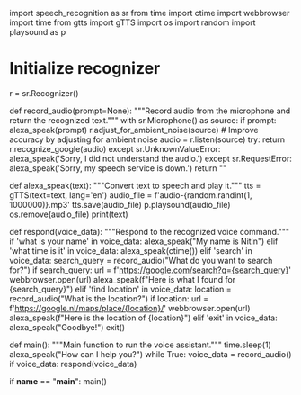 import speech_recognition as sr
from time import ctime
import webbrowser
import time
from gtts import gTTS
import os
import random
import playsound as p

# Initialize recognizer
r = sr.Recognizer()

def record_audio(prompt=None):
    """Record audio from the microphone and return the recognized text."""
    with sr.Microphone() as source:
        if prompt:
            alexa_speak(prompt)
        r.adjust_for_ambient_noise(source)  # Improve accuracy by adjusting for ambient noise
        audio = r.listen(source)
        try:
            return r.recognize_google(audio)
        except sr.UnknownValueError:
            alexa_speak('Sorry, I did not understand the audio.')
        except sr.RequestError:
            alexa_speak('Sorry, my speech service is down.')
        return ""

def alexa_speak(text):
    """Convert text to speech and play it."""
    tts = gTTS(text=text, lang='en')
    audio_file = f'audio-{random.randint(1, 1000000)}.mp3'
    tts.save(audio_file)
    p.playsound(audio_file)
    os.remove(audio_file)
    print(text)

def respond(voice_data):
    """Respond to the recognized voice command."""
    if 'what is your name' in voice_data:
        alexa_speak("My name is Nitin")
    elif 'what time is it' in voice_data:
        alexa_speak(ctime())
    elif 'search' in voice_data:
        search_query = record_audio("What do you want to search for?")
        if search_query:
            url = f'https://google.com/search?q={search_query}'
            webbrowser.open(url)
            alexa_speak(f"Here is what I found for {search_query}")
    elif 'find location' in voice_data:
        location = record_audio("What is the location?")
        if location:
            url = f'https://google.nl/maps/place/{location}/'
            webbrowser.open(url)
            alexa_speak(f"Here is the location of {location}")
    elif 'exit' in voice_data:
        alexa_speak("Goodbye!")
        exit()

def main():
    """Main function to run the voice assistant."""
    time.sleep(1)
    alexa_speak("How can I help you?")
    while True:
        voice_data = record_audio()
        if voice_data:
            respond(voice_data)

if __name__ == "__main__":
    main()
